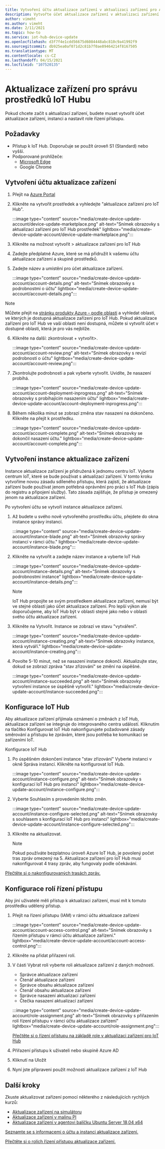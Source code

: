 ```yaml
---
title: Vytvoření účtu aktualizace zařízení v aktualizaci zařízení pro Azure IoT Hub | Microsoft Docs
description: Vytvořte účet aktualizace zařízení v aktualizaci zařízení pro Azure IoT Hub.
author: vimeht
ms.author: vimeht
ms.date: 2/11/2021
ms.topic: how-to
ms.service: iot-hub-device-update
ms.openlocfilehash: d3f7f4e1cdd56675d6084448abc810c9a41992f9
ms.sourcegitcommit: db925ea0af071d2c81b7f0ae89464214f8167505
ms.translationtype: MT
ms.contentlocale: cs-CZ
ms.lasthandoff: 04/15/2021
ms.locfileid: "107520135"
---
```

# <a name="device-update-for-iot-hub-resource-management"></a>Aktualizace zařízení pro správu prostředků IoT Hubu

Pokud chcete začít s aktualizací zařízení, budete muset vytvořit účet aktualizace zařízení, instanci a nastavit role řízení přístupu. 

## <a name="prerequisites"></a>Požadavky

* Přístup k IoT Hub. Doporučuje se použít úroveň S1 (Standard) nebo vyšší. 
* Podporované prohlížeče:
  * [Microsoft Edge](https://www.microsoft.com/edge)
  * Google Chrome

## <a name="create-a-device-update-account"></a>Vytvoření účtu aktualizace zařízení

1. Přejít na [Azure Portal](https://portal.azure.com)

2. Klikněte na vytvořit prostředek a vyhledejte "aktualizace zařízení pro IoT Hub".

   :::image type="content" source="media/create-device-update-account/device-update-marketplace.png" alt-text="Snímek obrazovky s aktualizací zařízení pro IoT Hub prostředek" lightbox="media/create-device-update-account/device-update-marketplace.png":::

3. Klikněte na možnost vytvořit > aktualizace zařízení pro IoT Hub

4. Zadejte předplatné Azure, které se má přidružit k vašemu účtu aktualizace zařízení a skupině prostředků.

5. Zadejte název a umístění pro účet aktualizace zařízení.

   :::image type="content" source="media/create-device-update-account/account-details.png" alt-text="Snímek obrazovky s podrobnostmi o účtu" lightbox="media/create-device-update-account/account-details.png":::

 > [!NOTE]
 > Můžete přejít na [stránku produkty Azure – podle oblasti](https://azure.microsoft.com/global-infrastructure/services/?products=iot-hub) a vyhledat oblasti, ve kterých je dostupná aktualizace zařízení pro IoT Hub. Pokud aktualizace zařízení pro IoT Hub ve vaší oblasti není dostupná, můžete si vytvořit účet v dostupné oblasti, která je pro vás nejblíže. 

6. Klikněte na další: zkontrolovat + vytvořit>.

   :::image type="content" source="media/create-device-update-account/account-review.png" alt-text="Snímek obrazovky s revizí podrobností o účtu" lightbox="media/create-device-update-account/account-review.png":::

7. Zkontrolujte podrobnosti a pak vyberte vytvořit. Uvidíte, že nasazení probíhá. 

   :::image type="content" source="media/create-device-update-account/account-deployment-inprogress.png" alt-text="Snímek obrazovky s probíhajícím nasazením účtu" lightbox="media/create-device-update-account/account-deployment-inprogress.png":::

8. Během několika minut se zobrazí změna stav nasazení na dokončeno. Klikněte na přejít k prostředku.

   :::image type="content" source="media/create-device-update-account/account-complete.png" alt-text="Snímek obrazovky se dokončil nasazení účtu." lightbox="media/create-device-update-account/account-complete.png":::

## <a name="create-a-device-update-instance"></a>Vytvoření instance aktualizace zařízení 

Instance aktualizace zařízení je přidružená k jednomu centru IoT. Vyberte centrum IoT, které se bude používat s aktualizací zařízení. V tomto kroku vytvoříme novou zásadu sdíleného přístupu, která zajistí, že aktualizace zařízení bude používat jenom potřebná oprávnění pro práci s IoT Hub (zápis do registru a připojení služby). Tato zásada zajišťuje, že přístup je omezený jenom na aktualizace zařízení.

Po vytvoření účtu se vytvoří instance aktualizace zařízení.

1. Až budete u svého nově vytvořeného prostředku účtu, přejdete do okna instance správy instancí.

   :::image type="content" source="media/create-device-update-account/instance-blade.png" alt-text="Snímek obrazovky správy instancí v rámci účtu." lightbox="media/create-device-update-account/instance-blade.png":::

2. Klikněte na vytvořit a zadejte název instance a vyberte IoT Hub

   :::image type="content" source="media/create-device-update-account/instance-details.png" alt-text="Snímek obrazovky s podrobnostmi instance" lightbox="media/create-device-update-account/instance-details.png":::

   > [!NOTE] 
   > IoT Hub propojíte se svým prostředkem aktualizace zařízení, nemusí být ve stejné oblasti jako účet aktualizace zařízení. Pro lepší výkon ale doporučujeme, aby IoT Hub být v oblasti stejné jako nebo v oblasti svého účtu aktualizace zařízení. 

3. Klikněte na Vytvořit. Instance se zobrazí ve stavu "vytváření". 

   :::image type="content" source="media/create-device-update-account/instance-creating.png" alt-text="Snímek obrazovky instance, která vytváří." lightbox="media/create-device-update-account/instance-creating.png":::

4. Povolte 5-10 minut, než se nasazení instance dokončí. Aktualizujte stav, dokud se zobrazí zpráva "stav zřizování" se změní na úspěšné.

   :::image type="content" source="media/create-device-update-account/instance-succeeded.png" alt-text="Snímek obrazovky vytvoření instance se úspěšně vytvořil." lightbox="media/create-device-update-account/instance-succeeded.png":::

## <a name="configure-iot-hub"></a>Konfigurace IoT Hub 

Aby aktualizace zařízení přijímala oznámení o změnách z IoT Hub, aktualizace zařízení se integruje do integrovaného centra událostí. Kliknutím na tlačítko Konfigurovat IoT Hub nakonfigurujete požadované zásady směrování a přístupu ke zprávám, které jsou potřeba ke komunikaci se zařízeními IoT. 

Konfigurace IoT Hub

1. Po úspěšném dokončení instance "stav zřizování" Vyberte instanci v okně Správa instancí. Klikněte na konfigurovat IoT Hub.

   :::image type="content" source="media/create-device-update-account/instance-configure.png" alt-text="Snímek obrazovky s konfigurací IoT Hub pro instanci" lightbox="media/create-device-update-account/instance-configure.png":::

2. Vyberte Souhlasím s provedením těchto změn.

   :::image type="content" source="media/create-device-update-account/instance-configure-selected.png" alt-text="Snímek obrazovky s souhlasem s konfigurací IoT Hub pro instanci" lightbox="media/create-device-update-account/instance-configure-selected.png":::

3. Klikněte na aktualizovat.

   > [!NOTE] 
   > Pokud používáte bezplatnou úroveň Azure IoT Hub, je povolený počet tras zpráv omezený na 5. Aktualizace zařízení pro IoT Hub musí nakonfigurovat 4 trasy zpráv, aby fungovaly podle očekávání. 

[Přečtěte si o nakonfigurovaných trasách zpráv.](device-update-resources.md) 


## <a name="configure-access-control-roles"></a>Konfigurace rolí řízení přístupu

Aby jiní uživatelé měli přístup k aktualizaci zařízení, musí mít k tomuto prostředku udělený přístup. 

1. Přejít na řízení přístupu (IAM) v rámci účtu aktualizace zařízení

   :::image type="content" source="media/create-device-update-account/account-access-control.png" alt-text="Snímek obrazovky s řízením přístupu v rámci účtu aktualizace zařízení." lightbox="media/create-device-update-account/account-access-control.png":::

2. Klikněte na přidat přiřazení rolí.

3. V části Vybrat roli vyberte roli aktualizace zařízení z daných možností.
     - Správce aktualizace zařízení
     - Čtenář aktualizace zařízení
     - Správce obsahu aktualizace zařízení
     - Čtenář obsahu aktualizace zařízení
     - Správce nasazení aktualizací zařízení
     - Čtečka nasazení aktualizací zařízení
     
   :::image type="content" source="media/create-device-update-account/role-assignment.png" alt-text="Snímek obrazovky s přiřazením rolí řízení přístupu v rámci účtu aktualizace zařízení" lightbox="media/create-device-update-account/role-assignment.png":::
    
    [Přečtěte si o řízení přístupu na základě role v aktualizaci zařízení pro IoT Hub](device-update-control-access.md) 
    
4. Přiřazení přístupu k uživateli nebo skupině Azure AD
5. Kliknutí na Uložit
6. Nyní jste připraveni použít možnosti aktualizace zařízení z IoT Hub

## <a name="next-steps"></a>Další kroky

Zkuste aktualizovat zařízení pomocí některého z následujících rychlých kurzů:

 - [Aktualizace zařízení na simulátoru](device-update-simulator.md)
 - [Aktualizace zařízení v malinu PI](device-update-raspberry-pi.md)
 - [Aktualizace zařízení v agentovi balíčku Ubuntu Server 18,04 x64](device-update-ubuntu-agent.md)

[Seznamte se s informacemi o účtu a instanci aktualizace zařízení.](device-update-resources.md) 

[Přečtěte si o rolích řízení přístupu aktualizace zařízení. ](device-update-control-access.md) 

